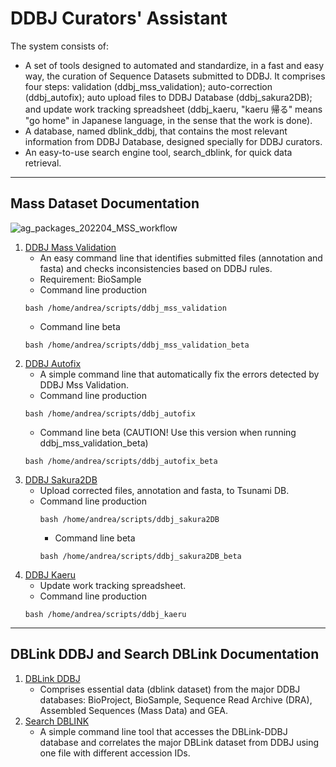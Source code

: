 # DDBJ Curators' Assistant

The system consists of:
- A set of tools designed to automated and standardize, in a fast and easy way, the curation of Sequence Datasets submitted to DDBJ. It comprises four steps: validation (ddbj_mss_validation); auto-correction (ddbj_autofix); auto upload files to DDBJ Database (ddbj_sakura2DB); and update work tracking spreadsheet (ddbj_kaeru, "kaeru 帰る" means "go home" in Japanese language, in the sense that the work is done). 
- A database, named dblink_ddbj, that contains the most relevant information from DDBJ Database, designed specially for DDBJ curators.
- An easy-to-use search engine tool, search_dblink, for quick data retrieval.
 
---
## Mass Dataset Documentation

![ag_packages_202204_MSS_workflow](https://github.com/ddbj/ddbj_curator_assistant/assets/85154564/afb41b5b-da4e-4cf0-9ceb-bca6d9058b91)

1. [DDBJ Mass Validation](https://github.com/ddbj/ddbj_curator_assistant/tree/main/ddbj_mss_validation)
   - An easy command line that identifies submitted files (annotation and fasta) and checks inconsistencies based on DDBJ rules.
   - Requirement: BioSample
   - Command line production
   ```
   bash /home/andrea/scripts/ddbj_mss_validation
   ```
   - Command line beta
   ```
   bash /home/andrea/scripts/ddbj_mss_validation_beta
   ```
3. [DDBJ Autofix](https://github.com/ddbj/ddbj_curator_assistant/tree/main/ddbj_autofix)
   - A simple command line that automatically fix the errors detected by DDBJ Mss Validation.
   - Command line production
   ```
   bash /home/andrea/scripts/ddbj_autofix
   ```
   - Command line beta (CAUTION! Use this version when running ddbj_mss_validation_beta)
   ```
   bash /home/andrea/scripts/ddbj_autofix_beta
   ```
4. [DDBJ Sakura2DB](https://github.com/ddbj/ddbj_curator_assistant/ddbj_sakura2DB) 
     - Upload corrected files, annotation and fasta, to Tsunami DB.
     - Command line production
       ```
       bash /home/andrea/scripts/ddbj_sakura2DB
       ```
        - Command line beta
       ```
       bash /home/andrea/scripts/ddbj_sakura2DB_beta
       ```
5. [DDBJ Kaeru](https://github.com/ddbj/ddbj_curator_assistant/tree/main/ddbj_kaeru)
     - Update work tracking spreadsheet.
     - Command line production
     ```
     bash /home/andrea/scripts/ddbj_kaeru
     ```
---
## DBLink DDBJ and Search DBLink Documentation

1. [DBLink DDBJ](https://github.com/ddbj/ddbj_curator_assistant/tree/main/dblink_ddbj)
   - Comprises essential data (dblink dataset) from the major DDBJ databases: BioProject, BioSample, Sequence Read Archive (DRA), Assembled Sequences (Mass Data) and GEA.
2. [Search DBLINK](https://github.com/ddbj/ddbj_curator_assistant/tree/main/search_dblink)
   - A simple command line tool that accesses the DBLink-DDBJ database and correlates the major DBLink dataset from DDBJ using one file with different accession IDs.

